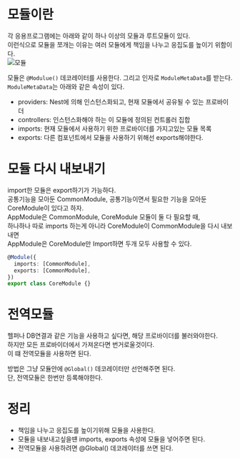 # 모듈이란
각 응용프로그램에는 아래와 같이 하나 이상의 모듈과 루트모듈이 있다.  
이런식으로 모듈을 쪼개는 이유는 여러 모듈에게 책임을 나누고 응집도를 높이기 위함이다.  
![모듈](https://docs.nestjs.com/assets/Modules_1.png)

모듈은 `@Modulue()` 데코레이터를 사용한다. 그리고 인자로 `ModuleMetaData`를 받는다.  
`ModuleMetaData`는 아래와 같은 속성이 있다.

- providers: Nest에 의해 인스턴스화되고, 현재 모듈에서 공유될 수 있는 프로바이더
- controllers: 인스턴스화해야 하는 이 모듈에 정의된 컨트롤러 집합
- imports: 현재 모듈에서 사용하기 위한 프로바이더를 가지고있는 모듈 목록
- exports: 다른 컴포넌트에서 모듈을 사용하기 위해선 exports해야한다.

# 모듈 다시 내보내기
import한 모듈은 export하기가 가능하다.  
공통기능을 모아둔 CommonModule, 공통기능이면서 필요한 기능을 모아둔 CoreModule이 있다고 하자.  
AppModule은 CommonModule, CoreModule 모듈이 둘 다 필요할 때,  
하나하나 따로 imports 하는게 아니라 CoreModule이 CommonModule을 다시 내보내면  
AppModule은 CoreModule만 Import하면 두개 모두 사용할 수 있다.  

```typescript
@Module({
  imports: [CommonModule],
  exports: [CommonModule],
})
export class CoreModule {}
```

# 전역모듈
헬퍼나 DB연결과 같은 기능을 사용하고 싶다면, 해당 프로바이더를 불러와야한다.  
하지만 모든 프로바이더에서 가져온다면 번거로울것이다.  
이 떄 전역모듈을 사용하면 된다.  

방법은 그냥 모듈안에 `@Global()` 데코레이터만 선언해주면 된다.  
단, 전역모듈은 한번만 등록해야한다.

# 정리
- 책임을 나누고 응집도를 높이기위해 모듈을 사용한다.
- 모듈을 내보내고싶을떈 imports, exports 속성에 모듈을 넣어주면 된다.
- 전역모듈을 사용하려면 @Global() 데코레이터를 쓰면 된다.